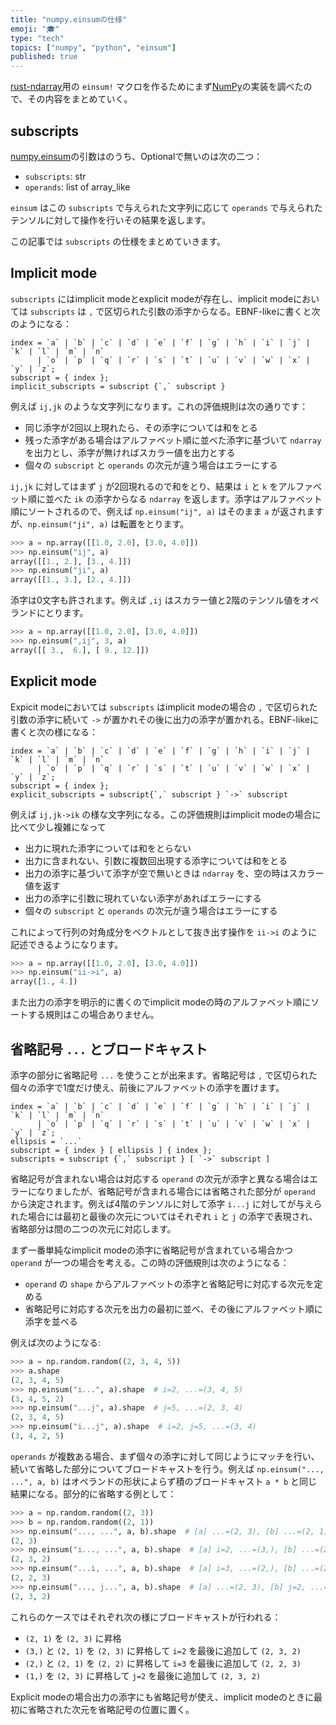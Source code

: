 ```yaml
---
title: "numpy.einsumの仕様"
emoji: "🎓"
type: "tech"
topics: ["numpy", "python", "einsum"]
published: true
---
```


[rust-ndarray](https://github.com/rust-ndarray/ndarray)用の `einsum!` マクロを作るためにまず[NumPy][einsum]の実装を調べたので、その内容をまとめていく。

[einsum]: https://numpy.org/doc/stable/reference/generated/numpy.einsum.html

subscripts
-----------

[numpy.einsum][einsum]の引数はのうち、Optionalで無いのは次の二つ：

- `subscripts`: str
- `operands`: list of array_like

`einsum` はこの `subscripts` で与えられた文字列に応じて `operands` で与えられたテンソルに対して操作を行いその結果を返します。

この記事では `subscripts` の仕様をまとめていきます。

Implicit mode
--------------
`subscripts` にはimplicit modeとexplicit modeが存在し、implicit modeにおいては `subscripts` は `,` で区切られた引数の添字からなる。EBNF-likeに書くと次のようになる：

```text
index = `a` | `b` | `c` | `d` | `e` | `f` | `g` | `h` | `i` | `j` | `k` | `l` | `m` | `n`
      | `o` | `p` | `q` | `r` | `s` | `t` | `u` | `v` | `w` | `x` | `y` | `z`;
subscript = { index };
implicit_subscripts = subscript {`,` subscript }
```

例えば `ij,jk` のような文字列になります。これの評価規則は次の通りです：

- 同じ添字が2回以上現れたら、その添字については和をとる
- 残った添字がある場合はアルファベット順に並べた添字に基づいて `ndarray` を出力とし、添字が無ければスカラー値を出力とする
- 個々の `subscript` と `operands` の次元が違う場合はエラーにする

`ij,jk` に対してはまず `j` が2回現れるので和をとり、結果は `i` と `k` をアルファベット順に並べた `ik` の添字からなる `ndarray` を返します。添字はアルファベット順にソートされるので、例えば `np.einsum("ij", a)` はそのまま `a` が返されますが、`np.einsum("ji", a)` は転置をとります。

```python
>>> a = np.array([[1.0, 2.0], [3.0, 4.0]])
>>> np.einsum("ij", a)
array([[1., 2.], [3., 4.]])
>>> np.einsum("ji", a)
array([[1., 3.], [2., 4.]])
```

添字は0文字も許されます。例えば `,ij` はスカラー値と2階のテンソル値をオペランドにとります。

```python
>>> a = np.array([[1.0, 2.0], [3.0, 4.0]])
>>> np.einsum(",ij", 3, a)
array([[ 3.,  6.], [ 9., 12.]])
```

Explicit mode
--------------
Expicit modeにおいては `subscripts` はimplicit modeの場合の `,` で区切られた引数の添字に続いて `->` が置かれその後に出力の添字が置かれる。EBNF-likeに書くと次の様になる：

```text
index = `a` | `b` | `c` | `d` | `e` | `f` | `g` | `h` | `i` | `j` | `k` | `l` | `m` | `n`
      | `o` | `p` | `q` | `r` | `s` | `t` | `u` | `v` | `w` | `x` | `y` | `z`;
subscript = { index };
explicit_subscripts = subscript{`,` subscript } `->` subscript
```

例えば `ij,jk->ik` の様な文字列になる。この評価規則はimplicit modeの場合に比べて少し複雑になって

- 出力に現れた添字については和をとらない
- 出力に含まれない、引数に複数回出現する添字については和をとる
- 出力の添字に基づいて添字が空で無いときは `ndarray` を、空の時はスカラー値を返す
- 出力の添字に引数に現れていない添字があればエラーにする
- 個々の `subscript` と `operands` の次元が違う場合はエラーにする

これによって行列の対角成分をベクトルとして抜き出す操作を `ii->i` のように記述できるようになります。

```python
>>> a = np.array([[1.0, 2.0], [3.0, 4.0]])
>>> np.einsum("ii->i", a)
array([1., 4.])
```

また出力の添字を明示的に書くのでimplicit modeの時のアルファベット順にソートする規則はこの場合ありません。

省略記号 `...` とブロードキャスト
----------------------------------
添字の部分に省略記号 `...` を使うことが出来ます。省略記号は `,` で区切られた個々の添字で1度だけ使え、前後にアルファベットの添字を置けます。

```text
index = `a` | `b` | `c` | `d` | `e` | `f` | `g` | `h` | `i` | `j` | `k` | `l` | `m` | `n`
      | `o` | `p` | `q` | `r` | `s` | `t` | `u` | `v` | `w` | `x` | `y` | `z`;
ellipsis = `...`
subscript = { index } [ ellipsis ] { index };
subscripts = subscript {`,` subscript } [ `->` subscript ]
```

省略記号が含まれない場合は対応する `operand` の次元が添字と異なる場合はエラーになりましたが、省略記号が含まれる場合には省略された部分が `operand` から決定されます。例えば4階のテンソルに対して添字 `i...j` に対してが与えられた場合には最初と最後の次元についてはそれぞれ `i` と `j` の添字で表現され、省略部分は間の二つの次元に対応します。

まず一番単純なimplicit modeの添字に省略記号が含まれている場合かつ `operand` が一つの場合を考える。この時の評価規則は次のようになる：

- `operand` の `shape` からアルファベットの添字と省略記号に対応する次元を定める
- 省略記号に対応する次元を出力の最初に並べ、その後にアルファベット順に添字を並べる

例えば次のようになる:

```python
>>> a = np.random.random((2, 3, 4, 5))
>>> a.shape
(2, 3, 4, 5)
>>> np.einsum("i...", a).shape  # i=2, ...=(3, 4, 5)
(3, 4, 5, 2)
>>> np.einsum("...j", a).shape  # j=5, ...=(2, 3, 4)
(2, 3, 4, 5)
>>> np.einsum("i...j", a).shape  # i=2, j=5, ...=(3, 4)
(3, 4, 2, 5)
```

`operands` が複数ある場合、まず個々の添字に対して同じようにマッチを行い、続いて省略した部分についてブロードキャストを行う。例えば `np.einsum("..., ...", a, b)` はオペランドの形状によらず積のブロードキャスト `a * b` と同じ結果になる。部分的に省略する例として：

```python
>>> a = np.random.random((2, 3))
>>> b = np.random.random((2, 1))
>>> np.einsum("..., ...", a, b).shape  # [a] ...=(2, 3), [b] ...=(2, 1)
(2, 3)
>>> np.einsum("i..., ...", a, b).shape  # [a] i=2, ...=(3,), [b] ...=(2, 1)
(2, 3, 2)
>>> np.einsum("...i, ...", a, b).shape  # [a] i=3, ...=(2,), [b] ...=(2, 1)
(2, 2, 3)
>>> np.einsum("..., j...", a, b).shape  # [a] ...=(2, 3), [b] j=2, ...=(1,)
(2, 3, 2)
```

これらのケースではそれぞれ次の様にブロードキャストが行われる：

- `(2, 1)` を `(2, 3)` に昇格
- `(3,)` と `(2, 1)` を `(2, 3)` に昇格して `i=2` を最後に追加して `(2, 3, 2)`
- `(2,)` と `(2, 1)` を `(2, 2)` に昇格して `i=3` を最後に追加して `(2, 2, 3)`
- `(1,)` を `(2, 3)` に昇格して `j=2` を最後に追加して `(2, 3, 2)`

Explicit modeの場合出力の添字にも省略記号が使え、implicit modeのときに最初に省略された次元を省略記号の位置に置く。
